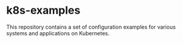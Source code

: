 # k8s-examples

This repository contains a set of configuration examples for various systems and applications on Kubernetes.
